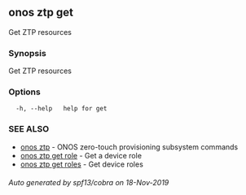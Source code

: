 ## onos ztp get

Get ZTP resources

### Synopsis

Get ZTP resources

### Options

```
  -h, --help   help for get
```

### SEE ALSO

* [onos ztp](onos_ztp.md)	 - ONOS zero-touch provisioning subsystem commands
* [onos ztp get role](onos_ztp_get_role.md)	 - Get a device role
* [onos ztp get roles](onos_ztp_get_roles.md)	 - Get device roles

###### Auto generated by spf13/cobra on 18-Nov-2019
